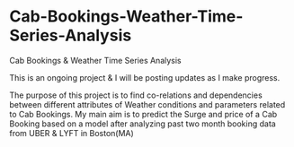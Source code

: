 # Cab-Bookings-Weather-Time-Series-Analysis
Cab Bookings &amp; Weather Time Series Analysis


This is an ongoing project & I will be posting updates as I make progress.


The purpose of this project is to find co-relations and dependencies between different attributes of Weather conditions and parameters related to Cab Bookings. My main aim is to predict the Surge and price of a Cab Booking based on a model after analyzing past two month booking data from UBER & LYFT in Boston(MA)
